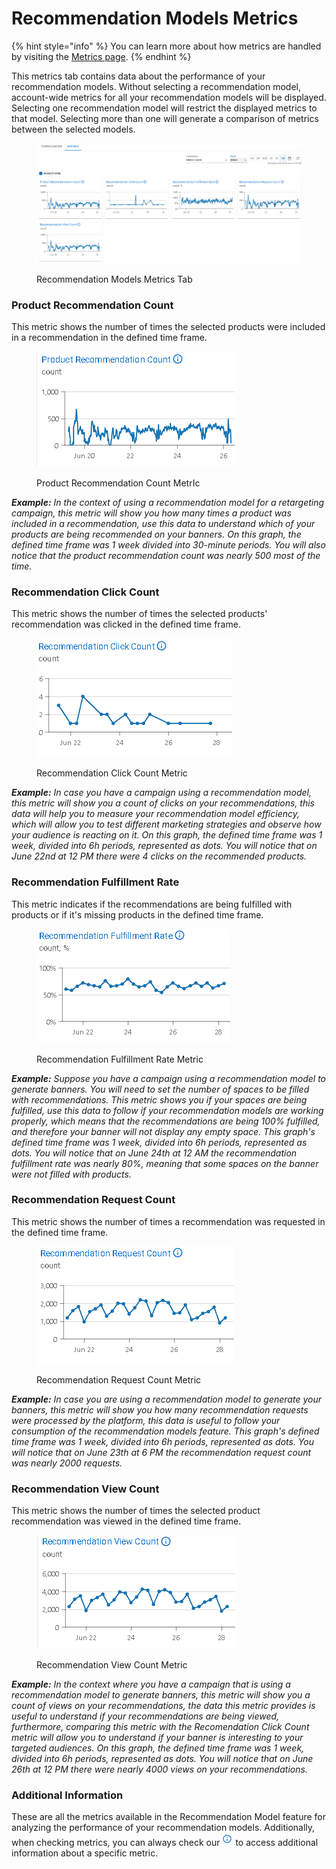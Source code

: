 # Recommendation Models Metrics

{% hint style="info" %}
You can learn more about how metrics are handled by visiting the [Metrics page](../../metrics.md).&#x20;
{% endhint %}

This metrics tab contains data about the performance of your recommendation models. Without selecting a recommendation model, account-wide metrics for all your recommendation models will be displayed. Selecting one recommendation model will restrict the displayed metrics to that model. Selecting more than one will generate a comparison of metrics between the selected models.

<figure><img src="../../../.gitbook/assets/image (290).png" alt=""><figcaption><p>Recommendation Models Metrics Tab</p></figcaption></figure>

### **Product Recommendation Count**

This metric shows the number of times the selected products were included in a recommendation in the defined time frame.

<figure><img src="../../../.gitbook/assets/image (285).png" alt=""><figcaption><p>Product Recommendation Count MetrIc</p></figcaption></figure>

_**Example:** In the context of using a recommendation model for a retargeting campaign, this metric will show you how many times a product was included in a recommendation, use this data to understand which of your products are being recommended on your banners. On this graph, the defined time frame was 1 week divided into 30-minute periods. You will also notice that the product recommendation count was nearly 500 most of the time._

### **Recommendation Click Count**

This metric shows the number of times the selected products' recommendation was clicked in the defined time frame.

<figure><img src="../../../.gitbook/assets/image (294).png" alt=""><figcaption><p>Recommendation Click Count Metric</p></figcaption></figure>

_**Example:** In case you have a campaign using a recommendation model, this metric will show you a count of clicks on your recommendations, this data will help you to measure your recommendation model efficiency, which will allow you to test different marketing strategies and observe how your audience is reacting on it. On this graph, the defined time frame was 1 week, divided into 6h periods, represented as dots. You will notice that on June 22nd at 12 PM there were 4 clicks on the recommended products._

### **Recommendation Fulfillment Rate**

This metric indicates if the recommendations are being fulfilled with products or if it's missing products in the defined time frame.

<figure><img src="../../../.gitbook/assets/image (295).png" alt=""><figcaption><p>Recommendation Fulfillment Rate Metric</p></figcaption></figure>

_**Example:** Suppose you have a campaign using a recommendation model to generate banners. You will need to set the number of spaces to be filled with recommendations. This metric shows you if your spaces are being fulfilled, use this data to follow if your recommendation models are working properly, which means that the recommendations are being 100% fulfilled, and therefore your banner will not display any empty space. This graph's defined time frame was 1 week, divided into 6h periods, represented as dots. You will notice that on June 24th at 12 AM the recommendation fulfillment rate was nearly 80%, meaning that some spaces on the banner were not filled with products._

### **Recommendation Request Count**

This metric shows the number of times a recommendation was requested in the defined time frame.

<figure><img src="../../../.gitbook/assets/image (296).png" alt=""><figcaption><p>Recommendation Request Count Metric</p></figcaption></figure>

_**Example:** In case you are using a recommendation model to generate your banners,_ _this metric will show you how many recommendation requests were processed by the platform, this data is useful to follow your consumption of the recommendation models feature. This graph's defined time frame was 1 week, divided into 6h periods, represented as dots. You will notice that on June 23th at 6 PM the recommendation request count was nearly 2000 requests._

### **Recommendation View Count**

This metric shows the number of times the selected product recommendation was viewed in the defined time frame.

<figure><img src="../../../.gitbook/assets/image (298).png" alt=""><figcaption><p>Recommendation View Count Metric</p></figcaption></figure>

_**Example:** In the context where you have a campaign that is using a recommendation model to generate banners, this metric will show you a count of views on your recommendations, the data this metric provides is useful to understand if your recommendations are being viewed, furthermore, comparing this metric with the Recomendation Click Count metric will allow you to understand if your banner is interesting to your targeted audiences._ _On this graph, the defined time frame was 1 week, divided into 6h periods, represented as dots. You will notice that on June 26th at 12 PM there were nearly 4000 views on your recommendations._

### Additional Information

These are all the metrics available in the Recommendation Model feature for analyzing the performance of your recommendation models. Additionally, when checking metrics, you can always check our <img src="../../../.gitbook/assets/image (28) (2).png" alt="Information" data-size="line"> to access additional information about a specific metric.
